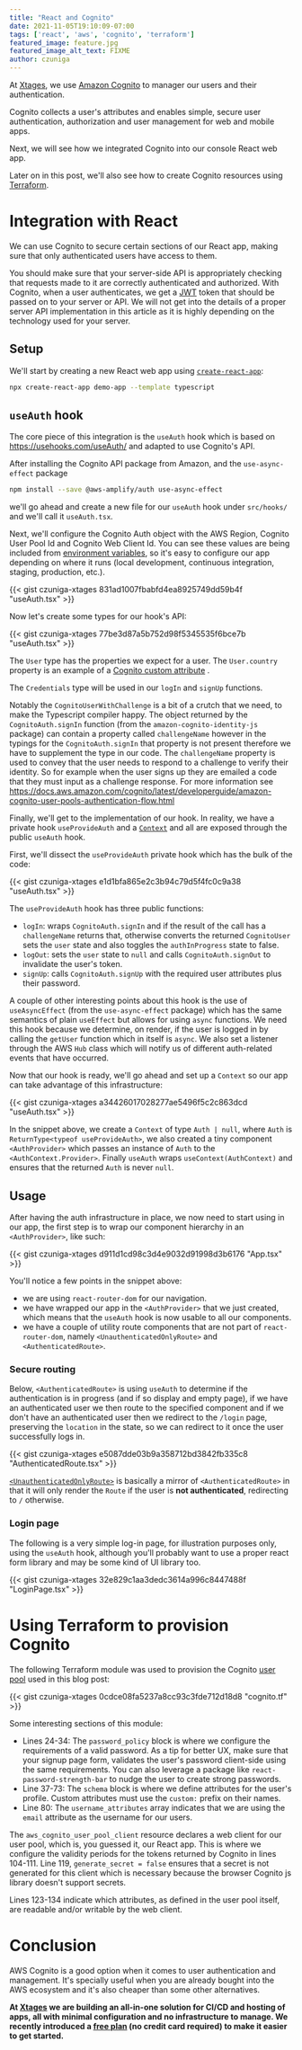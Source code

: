 ```yaml
---
title: "React and Cognito"
date: 2021-11-05T19:10:09-07:00
tags: ['react', 'aws', 'cognito', 'terraform']
featured_image: feature.jpg
featured_image_alt_text: FIXME
author: czuniga
---
```



At [Xtages](https://www.xtages.com), we use [Amazon Cognito](https://aws.amazon.com/cognito/) to manager our users and
their authentication.

Cognito collects a user's attributes and enables simple, secure user authentication, authorization and user management
for web and mobile apps.

Next, we will see how we integrated Cognito into our console React web app.

<div class="alert alert-outline-warning" role="alert">
  Later on in this post, we'll also see how to create Cognito resources using
  <a href="https://www.terraform.io/" rel="noopener noreferrer">Terraform</a>.
</div>

# Integration with React

We can use Cognito to secure certain sections of our React app, making sure that only authenticated users have access to
them.

<div class="alert alert-outline-danger" role="alert">
  You should make sure that your server-side API is appropriately checking
  that requests made to it are correctly authenticated and authorized.
  With Cognito, when a user authenticates, we get a <a href="https://jwt.io/" rel="noopener noreferrer">JWT</a>
  token that should be passed on to your server or API. We will not get into
  the details of a proper server API implementation in this article as it is highly depending
  on the technology used for your server.
</div>

## Setup

We'll start by creating a new React web app using [`create-react-app`](https://create-react-app.dev):

```bash
npx create-react-app demo-app --template typescript
```

## `useAuth` hook

The core piece of this integration is the `useAuth` hook which is based on https://usehooks.com/useAuth/
and adapted to use Cognito's API.

After installing the Cognito API package from Amazon, and the `use-async-effect` package

```bash
npm install --save @aws-amplify/auth use-async-effect
```

we'll go ahead and create a new file for our `useAuth` hook under `src/hooks/` and we'll call it `useAuth.tsx`.

Next, we'll configure the Cognito Auth object with the AWS Region, Cognito User Pool Id and Cognito Web Client Id. You
can see these values are being included
from [environment variables](https://create-react-app.dev/docs/adding-custom-environment-variables), so it's easy to
configure our app depending on where it runs (local development, continuous integration, staging, production, etc.).

{{< gist czuniga-xtages 831ad1007fbabfd4ea8925749dd59b4f "useAuth.tsx" >}}

Now let's create some types for our hook's API:

{{< gist czuniga-xtages 77be3d87a5b752d98f5345535f6bce7b "useAuth.tsx" >}}

The `User` type has the properties we expect for a user. The `User.country` property is an example of a
[Cognito custom attribute](https://docs.aws.amazon.com/cognito/latest/developerguide/user-pool-settings-attributes.html#user-pool-settings-custom-attributes)
.

The `Credentials` type will be used in our `logIn` and `signUp` functions.

Notably the `CognitoUserWithChallenge` is a bit of a crutch that we need, to make the Typescript compiler happy. The
object returned by the `CognitoAuth.signIn` function (from the `amazon-cognito-identity-js` package)
can contain a property called `challengeName` however in the typings for the `CognitoAuth.signIn` that property is not
present therefore we have to supplement the type in our code. The `challengeName` property is used to convey that the
user needs to respond to a challenge to verify their identity. So for example when the user signs up they are emailed a
code that they must input as a challenge response. For more information
see https://docs.aws.amazon.com/cognito/latest/developerguide/amazon-cognito-user-pools-authentication-flow.html

Finally, we'll get to the implementation of our hook. In reality, we have a private hook `useProvideAuth` and
a [`Context`](https://reactjs.org/docs/context.html) and all are exposed through the public `useAuth` hook.

First, we'll dissect the `useProvideAuth` private hook which has the bulk of the code:

{{< gist czuniga-xtages e1d1bfa865e2c3b94c79d5f4fc0c9a38 "useAuth.tsx" >}}

The `useProvideAuth` hook has three public functions:

* `logIn`: wraps `CognitoAuth.signIn` and if the result of the call has a `challengeName` returns that, otherwise
  converts the returned `CognitoUser` sets the `user` state and also toggles the `authInProgress` state to false.
* `logOut`: sets the `user` state to `null` and calls `CognitoAuth.signOut` to invalidate the user's token.
* `signUp`: calls `CognitoAuth.signUp` with the required user attributes plus their password.

A couple of other interesting points about this hook is the use of `useAsyncEffect` (from the `use-async-effect`
package) which has the same semantics of plain `useEffect` but allows for using `async` functions. We need this hook
because we determine, on render, if the user is logged in by calling the `getUser` function which in itself is
`async`. We also set a listener through the AWS `Hub` class which will notify us of different auth-related events that
have occurred.

Now that our hook is ready, we'll go ahead and set up a `Context` so our app can take advantage of this infrastructure:

{{< gist czuniga-xtages a34426017028277ae5496f5c2c863dcd "useAuth.tsx" >}}

In the snippet above, we create a `Context` of type `Auth | null`, where `Auth` is `ReturnType<typeof useProvideAuth>`,
we also created a tiny component `<AuthProvider>` which passes an instance of `Auth` to the `<AuthContext.Provider>`.
Finally `useAuth` wraps `useContext(AuthContext)` and ensures that the returned `Auth` is never `null`.

## Usage

After having the auth infrastructure in place, we now need to start using in our app, the first step is to wrap our
component hierarchy in an `<AuthProvider>`, like such:

{{< gist czuniga-xtages d911d1cd98c3d4e9032d91998d3b6176 "App.tsx" >}}

You'll notice a few points in the snippet above:

* we are using `react-router-dom` for our navigation.
* we have wrapped our app in the `<AuthProvider>` that we just created, which means that the `useAuth` hook is now
  usable to all our components.
* we have a couple of utility route components that are not part of `react-router-dom`,
  namely `<UnauthenticatedOnlyRoute>` and `<AuthenticatedRoute>`.

### Secure routing

Below, `<AuthenticatedRoute>` is using `useAuth` to determine if the authentication is in progress (and if so display
and empty page), if we have an authenticated user we then route to the specified component and if we don't have an
authenticated user then we redirect to the `/login` page, preserving the `location` in the state, so we can redirect to
it once the user successfully logs in.

{{< gist czuniga-xtages e5087dde03b9a358712bd3842fb335c8 "AuthenticatedRoute.tsx" >}}

[`<UnauthenticatedOnlyRoute>`](https://github.com/Xtages/demo-react-cognito/blob/main/demo-app/src/components/authn/UnauthenticatedOnlyRoute.tsx)
is basically a mirror of `<AuthenticatedRoute>` in that it will only render the `Route` if the user is **not
authenticated**, redirecting to `/` otherwise.

### Login page

The following is a very simple log-in page, for illustration purposes only, using the `useAuth` hook, although you'll
probably want to use a proper react form library and may be some kind of UI library too.

{{< gist czuniga-xtages 32e829c1aa3dedc3614a996c8447488f "LoginPage.tsx" >}}

# Using Terraform to provision Cognito

The following Terraform module was used to provision the
Cognito [user pool](https://docs.aws.amazon.com/cognito/latest/developerguide/cognito-user-identity-pools.html)
used in this blog post:

{{< gist czuniga-xtages 0cdce08fa5237a8cc93c3fde712d18d8 "cognito.tf" >}}

Some interesting sections of this module:

* Lines 24-34: The `password_policy` block is where we configure the requirements of a valid password. As a tip for
  better UX, make sure that your signup page form, validates the user's password client-side using the same
  requirements. You can also leverage a package like `react-password-strength-bar` to nudge the user to create strong
  passwords.
* Line 37-73: The `schema` block is where we define attributes for the user's profile. Custom attributes must use
  the `custom:` prefix on their names.
* Line 80: The `username_attributes` array indicates that we are using the `email` attribute as the username for our
  users.

The `aws_cognito_user_pool_client` resource declares a web client for our user pool, which is, you guessed it, our React
app. This is where we configure the validity periods for the tokens returned by Cognito in lines 104-111. Line
119, `generate_secret = false` ensures that a secret is not generated for this client which is necessary because the
browser Cognito js library doesn't support secrets.

Lines 123-134 indicate which attributes, as defined in the user pool itself, are readable and/or writable by the web
client.

# Conclusion

AWS Cognito is a good option when it comes to user authentication and management. It's specially useful when you are
already bought into the AWS ecosystem and it's also cheaper than some other alternatives.

**At [Xtages](https://www.xtages.com) we are building an all-in-one solution for CI/CD and hosting of apps, all with
minimal configuration and no infrastructure to manage. We recently introduced
a [free plan](https://www.xtages.com/pricing)
(no credit card required) to make it easier to get started.**
